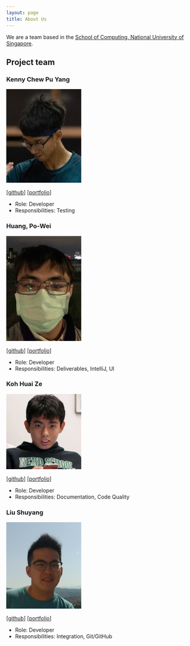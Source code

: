 ```yaml
---
layout: page
title: About Us
---
```


We are a team based in the [School of Computing, National University of Singapore](http://www.comp.nus.edu.sg).

## Project team

### Kenny Chew Pu Yang

<img src="images/knitidceladon23.png" width="200px">

[[github](http://github.com/KnitidCeladon23)]
[[portfolio](team/knitidceladon23.md)]

* Role: Developer
* Responsibilities: Testing

### Huang, Po-Wei

<img src="images/georgepwhuang.png" width="200px">

[[github](http://github.com/georgepwhuang)]
[[portfolio](team/georgepwhuang.md)]

* Role: Developer
* Responsibilities: Deliverables, IntelliJ, UI

### Koh Huai Ze

<img src="images/huaize.png" width="200px">

[[github](http://github.com/HuaiZe)]
[[portfolio](team/huaize.md)]

* Role: Developer
* Responsibilities: Documentation, Code Quality

### Liu Shuyang

<img src="images/shuyang0.png" width="200px">

[[github](http://github.com/Shuyang0)]
[[portfolio](team/shuyang0.md)]

* Role: Developer
* Responsibilities: Integration, Git/GitHub
